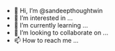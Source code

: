 - 👋 Hi, I’m @sandeepthoughtwin
- 👀 I’m interested in ...
- 🌱 I’m currently learning ...
- 💞️ I’m looking to collaborate on ...
- 📫 How to reach me ...

<!---
sandeepthoughtwin/sandeepthoughtwin is a ✨ special ✨ repository because its `README.md` (this file) appears on your GitHub profile.
You can click the Preview link to take a look at your changes.
--->
